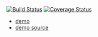 [![Build Status](https://travis-ci.org/darkleaf/form.svg?branch=master)](https://travis-ci.org/darkleaf/form)
[![Coverage Status](https://coveralls.io/repos/github/darkleaf/form/badge.svg)](https://coveralls.io/github/darkleaf/form)

+ [demo](https://darkleaf.github.io/form/)
+ [demo source](test/darkleaf/form_test/demo.cljs)